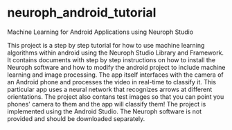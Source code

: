 # neuroph_android_tutorial
Machine Learning for Android Applications using Neuroph Studio

This project is a step by step tutorial for how to use machine learning algorithms within android using the Neuroph Studio Library and Framework. It contains documents with step by step instructions on how to install the Neuroph software and how to modify the android project to include machine learning and image processing.
The app itself interfaces with the camera of an Android phone and processes the video in real-time to classify it. This particular app uses a neural network that recognizes arrows at different orientations.
The project also contans test images so that you can point you phones' camera to them and the app will classify them!
The project is implemented using the Android Studio. The Neuroph software is not provided and should be downloaded separately.
